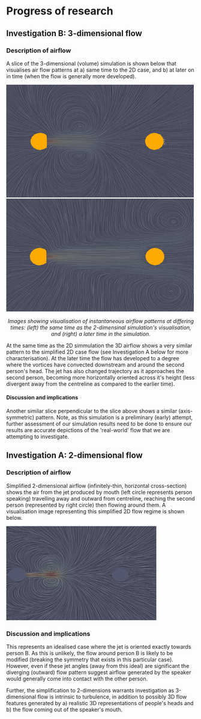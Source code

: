 # Progress of research
## Investigation B: 3-dimensional flow
### Description of airflow
A slice of the 3-dimensional (volume) simulation is shown below that visualises air flow patterns at a) same time to the 2D case, and b) at later on in time (when the flow is generally more developed). 

<img src="3D-streamlines_t10.png" width="500" height="300"/> <img src="3D-streamlines_t75.png" width="500" height="300"/> 
<p align="center"><i>
  Images showing visualisation of instantaneous airflow patterns at differing times: (left) the same time as the 2-dimensinal simulation's visualisation, and (right) a later time in the simulation.
</i></p>

At the same time as the 2D simmulation the 3D airflow shows a very similar pattern to the simplified 2D case flow (see Investigation A below for more characterisation). At the later time the flow has developed to a degree where the vortices have convected downstream and around the second person's head. The jet has also changed trajectory as it approaches the second person, becoming more horizontally oriented across it's height (less divergent away from the centreline as compared to the earlier time).

#### Discussion and implications
Another similar slice perpendicular to the slice above shows a similar (axis-symmetric) pattern. Note, as this simulation is a preliminary (early) attempt, further assessment of our simulation results need to be done to ensure our results are accurate depictions of the 'real-world' flow that we are attempting to investigate.

## Investigation A: 2-dimensional flow
### Description of airflow
Simplified 2-dimensional airflow (infinitely-thin, horizontal cross-section) shows the air from the jet produced by mouth (left circle represents person speaking) travelling away and outward from centreline, reaching the second person (represented by right circle) then flowing around them. A visualisation image representing this simplified 2D flow regime is shown below.

<img src="2D-streamlines.png" width="400" height="250">

### Discussion and implications
This represents an idealised case where the jet is oriented exactly towards person B. As this is unlikely, the flow around person B is likely to be modified (breaking the symmetry that exists in this particular case). However, even if these jet angles (away from this ideal) are significant the diverging (outward) flow pattern suggest airflow generated by the speaker would generally come into contact with the other person. 

Further, the simplification to 2-dimensions warrants investigation as 3-dimensional flow is intrinsic to turbulence, in addition to possibly 3D flow features generated by a) realistic 3D representations of people's heads and b) the flow coming out of the speaker's mouth. 
